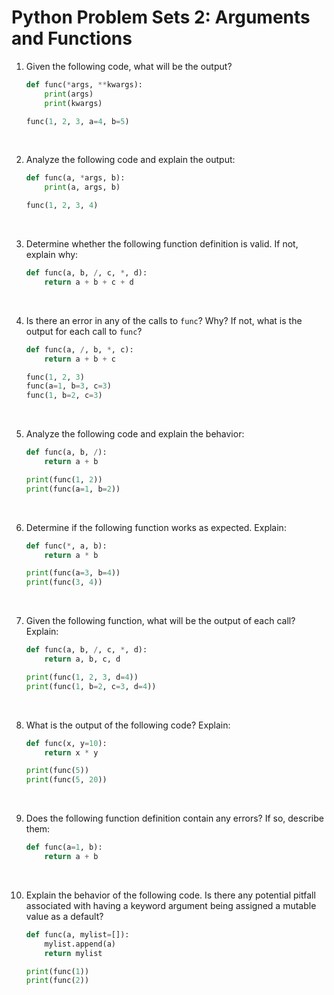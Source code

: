 # Python Problem Sets 2: Arguments and Functions

1. Given the following code, what will be the output?

   ```python
   def func(*args, **kwargs):
       print(args)
       print(kwargs)

   func(1, 2, 3, a=4, b=5)
   ```

   &nbsp;

2. Analyze the following code and explain the output:

   ```python
   def func(a, *args, b):
       print(a, args, b)

   func(1, 2, 3, 4)
   ```

   &nbsp;

3. Determine whether the following function definition is valid. If not, explain why:

   ```python
   def func(a, b, /, c, *, d):
       return a + b + c + d
   ```

   &nbsp;

4. Is there an error in any of the calls to `func`? Why? If not, what is the output for each call to `func`?

   ```python
   def func(a, /, b, *, c):
       return a + b + c

   func(1, 2, 3)
   func(a=1, b=3, c=3)
   func(1, b=2, c=3)
   ```

   &nbsp;

5. Analyze the following code and explain the behavior:

   ```python
   def func(a, b, /):
       return a + b

   print(func(1, 2))
   print(func(a=1, b=2))
   ```

   &nbsp;

6. Determine if the following function works as expected. Explain:

   ```python
   def func(*, a, b):
       return a * b

   print(func(a=3, b=4))
   print(func(3, 4))
   ```

   &nbsp;

7. Given the following function, what will be the output of each call? Explain:

   ```python
   def func(a, b, /, c, *, d):
       return a, b, c, d

   print(func(1, 2, 3, d=4))
   print(func(1, b=2, c=3, d=4))
   ```

   &nbsp;

8. What is the output of the following code? Explain:

   ```python
   def func(x, y=10):
       return x * y

   print(func(5))
   print(func(5, 20))
   ```

   &nbsp;

9. Does the following function definition contain any errors? If so, describe them:

   ```python
   def func(a=1, b):
       return a + b
   ```

   &nbsp;

10. Explain the behavior of the following code. Is there any potential pitfall associated with having a keyword argument being assigned a mutable value as a default?

    ```python
    def func(a, mylist=[]):
        mylist.append(a)
        return mylist

    print(func(1))
    print(func(2))
    ```

    &nbsp;
